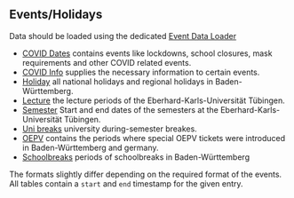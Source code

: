 ## Events/Holidays
Data should be loaded using the dedicated [Event Data Loader](LoadEventsData.py)

 - [COVID Dates](evd_covid_date.csv) contains events like lockdowns, school closures, mask requirements and other COVID related events.
 - [COVID Info](evd_covid_info.csv) supplies the necessary information to certain events.
 - [Holiday](evd_holiday.csv) all national holidays and regional holidays in Baden-Württemberg.
 - [Lecture](evd_lecture.csv) the lecture periods of the Eberhard-Karls-Universität Tübingen.
 - [Semester](evd_semester.csv) Start and end dates of the semesters at the Eberhard-Karls-Universität Tübingen.
 - [Uni breaks](evd_unibreak.csv) university during-semester breakes.
 - [OEPV](evd_oepv.csv) contains the periods where special OEPV tickets were introduced in Baden-Württemberg and germany.
 - [Schoolbreaks](evd_schoolbreak.csv) periods of schoolbreaks in Baden-Württemberg

The formats slightly differ depending on the required format of the events.
All tables contain a `start` and `end` timestamp for the given entry.
